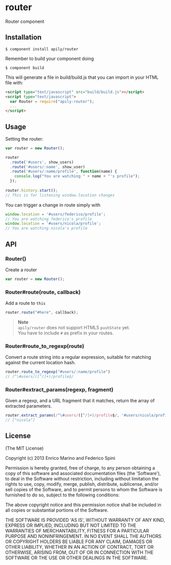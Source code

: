 # router

Router component

## Installation

    $ component install apily/router

Remember to build your component doing

    $ component build

This will generate a file in build/build.js that you can import in your HTML file with:

```html
<script type="text/javascript" src="build/build.js"></script>
<script type="text/javascript">
  var Router = require("apily-router");
  ...
</script>
```

## Usage
Setting the router:

```js
var router = new Router();

router
  .route('#users', show_users)
  .route('#users/:name', show_user)
  .route('#users/:name/profile', function(name) {
    console.log("You are watching " + name + "'s profile");
  });
  
router.history.start();
// This is for listening window.location changes
```

You can trigger a change in route simply with

```js
window.location = '#users/federico/profile';
// You are watching federico's profile
window.location = '#users/nicola/profile';
// You are watching nicola's profile
```

## API

### Router()
Create a router

```js
var router = new Router();
```

### Router#route(route, callback)
Add a route to `this`

```js
router.route("#here", callback);
```

> **Note**  
> `apily/router` does not support HTML5 `pushState` yet.  
> You have to include `#` as prefix in your routes.

### Router#route_to_regexp(route)
Convert a route string into a regular expression, suitable for matching against the current location hash.

```js
router.route_to_regexp("#users/:name/profile")
// /^\#users/([^/]+)/profile$/
```

### Router#extract_params(regexp, fragment)
Given a regexp, and a URL fragment that it matches, return the array of extracted parameters.

```js
router.extract_params(/^\#users/([^/]+)/profile$/, '#users/nicola/profile')
// ["nicola"]
```

## License

(The MIT License)

Copyright (c) 2013 Enrico Marino and Federico Spini

Permission is hereby granted, free of charge, to any person obtaining
a copy of this software and associated documentation files (the
'Software'), to deal in the Software without restriction, including
without limitation the rights to use, copy, modify, merge, publish,
distribute, sublicense, and/or sell copies of the Software, and to
permit persons to whom the Software is furnished to do so, subject to
the following conditions:

The above copyright notice and this permission notice shall be
included in all copies or substantial portions of the Software.

THE SOFTWARE IS PROVIDED 'AS IS', WITHOUT WARRANTY OF ANY KIND,
EXPRESS OR IMPLIED, INCLUDING BUT NOT LIMITED TO THE WARRANTIES OF
MERCHANTABILITY, FITNESS FOR A PARTICULAR PURPOSE AND NONINFRINGEMENT.
IN NO EVENT SHALL THE AUTHORS OR COPYRIGHT HOLDERS BE LIABLE FOR ANY
CLAIM, DAMAGES OR OTHER LIABILITY, WHETHER IN AN ACTION OF CONTRACT,
TORT OR OTHERWISE, ARISING FROM, OUT OF OR IN CONNECTION WITH THE
SOFTWARE OR THE USE OR OTHER DEALINGS IN THE SOFTWARE.
